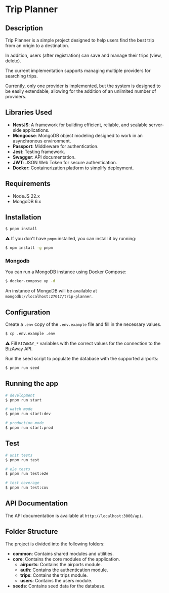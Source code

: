# Trip Planner

## Description

Trip Planner is a simple project designed to help users find the best trip from an origin to a destination.

In addition, users (after registration) can save and manage their trips (view, delete).

The current implementation supports managing multiple providers for searching trips.

Currently, only one provider is implemented, but the system is designed to be easily extendable, allowing for the addition of an unlimited number of providers.

## Libraries Used

- **NestJS**: A framework for building efficient, reliable, and scalable server-side applications.
- **Mongoose**: MongoDB object modeling designed to work in an asynchronous environment.
- **Passport**: Middleware for authentication.
- **Jest**: Testing framework.
- **Swagger**: API documentation.
- **JWT**: JSON Web Token for secure authentication.
- **Docker**: Containerization platform to simplify deployment.

## Requirements

- NodeJS 22.x
- MongoDB 6.x

## Installation

```bash
$ pnpm install
```

:warning: If you don't have `pnpm` installed, you can install it by running:

```bash
$ npm install -g pnpm
```

### Mongodb

You can run a MongoDB instance using Docker Compose:

```bash
$ docker-compose up -d
```

An instance of MongoDB will be available at `mongodb://localhost:27017/trip-planner`.


## Configuration

Create a `.env` copy of the `.env.example` file and fill in the necessary values.

```bash
$ cp .env.example .env
```

:warning: Fill `BIZAWAY_*` variables with the correct values for the connection to the BizAway API.

Run the seed script to populate the database with the supported airports:

```bash
$ pnpm run seed
```


## Running the app

```bash
# development
$ pnpm run start

# watch mode
$ pnpm run start:dev

# production mode
$ pnpm run start:prod
```

## Test

```bash
# unit tests
$ pnpm run test

# e2e tests
$ pnpm run test:e2e

# test coverage
$ pnpm run test:cov
```

## API Documentation

The API documentation is available at `http://localhost:3000/api`.

## Folder Structure

The project is divided into the following folders:

- **common**: Contains shared modules and utilities.
- **core**: Contains the core modules of the application.
  - **airports**: Contains the airports module.
  - **auth**: Contains the authentication module.
  - **trips**: Contains the trips module.
  - **users**: Contains the users module.
- **seeds**: Contains seed data for the database.


